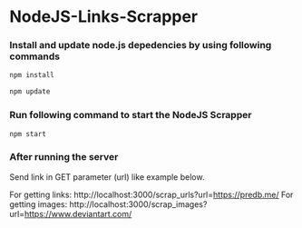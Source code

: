 # NodeJS-Links-Scrapper

### Install and update node.js depedencies by using following commands
```sh
npm install

npm update
```

### Run following command to start the NodeJS Scrapper
```sh
npm start
```

### After running the server

Send link in GET parameter (url) like example below.

For getting links:
http://localhost:3000/scrap_urls?url=https://predb.me/
For getting images:
http://localhost:3000/scrap_images?url=https://www.deviantart.com/